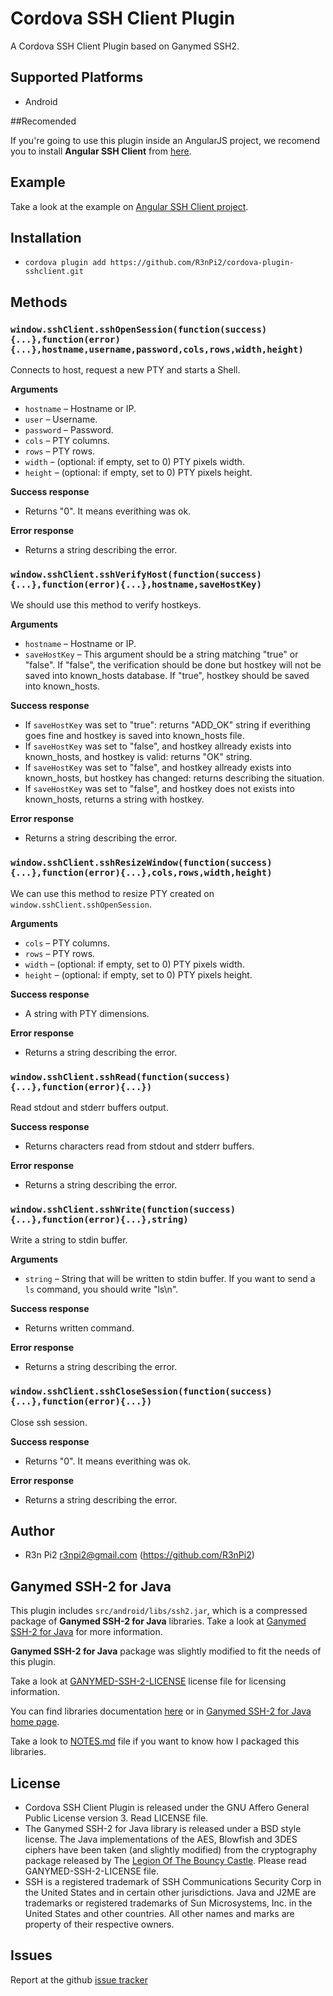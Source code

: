 # Cordova SSH Client Plugin

A Cordova SSH Client Plugin based on Ganymed SSH2.

## Supported Platforms

  - Android

##Recomended

If you're going to use this plugin inside an AngularJS project, we recomend you to install **Angular SSH Client** from [here](https://github.com/R3nPi2/angular-ssh).

## Example

Take a look at the example on [Angular SSH Client project](https://github.com/R3nPi2/angular-ssh).

## Installation

  - `cordova plugin add https://github.com/R3nPi2/cordova-plugin-sshclient.git`

## Methods

### `window.sshClient.sshOpenSession(function(success){...},function(error){...},hostname,username,password,cols,rows,width,height)`

Connects to host, request a new PTY and starts a Shell.

**Arguments**

  - `hostname` – Hostname or IP.
  - `user` – Username.
  - `password` – Password.
  - `cols` – PTY columns.
  - `rows` – PTY rows.
  - `width` – (optional: if empty, set to 0) PTY pixels width.
  - `height` – (optional: if empty, set to 0) PTY pixels height.

**Success response**

  - Returns "0". It means everithing was ok.

**Error response**

  - Returns a string describing the error.

### `window.sshClient.sshVerifyHost(function(success){...},function(error){...},hostname,saveHostKey)`

We should use this method to verify hostkeys.

**Arguments**

  - `hostname` – Hostname or IP.
  - `saveHostKey` – This argument should be a string matching "true" or "false". If "false", the verification should be done but hostkey will not be saved into known\_hosts database. If "true", hostkey should be saved into known\_hosts.

**Success response**

  - If `saveHostKey` was set to "true": returns "ADD\_OK" string if everithing goes fine and hostkey is saved into known\_hosts file.
  - If `saveHostKey` was set to "false", and hostkey allready exists into known\_hosts, and hostkey is valid: returns "OK" string.
  - If `saveHostKey` was set to "false", and hostkey allready exists into known\_hosts, but hostkey has changed: returns describing the situation.
  - If `saveHostKey` was set to "false", and hostkey does not exists into known\_hosts, returns a string with hostkey.

**Error response**

  - Returns a string describing the error.

### `window.sshClient.sshResizeWindow(function(success){...},function(error){...},cols,rows,width,height)`

We can use this method to resize PTY created on `window.sshClient.sshOpenSession`.

**Arguments**

  - `cols` – PTY columns.
  - `rows` – PTY rows.
  - `width` – (optional: if empty, set to 0) PTY pixels width.
  - `height` – (optional: if empty, set to 0) PTY pixels height.

**Success response**

  - A string with PTY dimensions.

**Error response**

  - Returns a string describing the error.

### `window.sshClient.sshRead(function(success){...},function(error){...})`

Read stdout and stderr buffers output.

**Success response**

  - Returns characters read from stdout and stderr buffers.

**Error response**

  - Returns a string describing the error.

### `window.sshClient.sshWrite(function(success){...},function(error){...},string)`

Write a string to stdin buffer.

**Arguments**

  - `string` – String that will be written to stdin buffer. If you want to send a `ls` command, you should write "ls\n".

**Success response**

  - Returns written command.

**Error response**

  - Returns a string describing the error.

### `window.sshClient.sshCloseSession(function(success){...},function(error){...})`

Close ssh session.

**Success response**

  - Returns "0". It means everithing was ok.

**Error response**

  - Returns a string describing the error.

## Author

  - R3n Pi2 <r3npi2@gmail.com> (https://github.com/R3nPi2)

## Ganymed SSH-2 for Java

This plugin includes `src/android/libs/ssh2.jar`, which is a compressed package of **Ganymed SSH-2 for Java** libraries. Take a look at [Ganymed SSH-2 for Java](http://www.ganymed.ethz.ch/ssh2/) for more information.

**Ganymed SSH-2 for Java** package was slightly modified to fit the needs of this plugin.

Take a look at [GANYMED-SSH-2-LICENSE](https://github.com/R3nPi2/cordova-plugin-sshclient/blob/master/GANYMED-SSH-2-LICENSE) license file for licensing information.

You can find libraries documentation [here](http://www.ganymed.ethz.ch/ssh2/javadoc/) or in [Ganymed SSH-2 for Java home page](http://www.ganymed.ethz.ch/ssh2/).

Take a look to [NOTES.md](https://github.com/R3nPi2/cordova-plugin-sshclient/blob/master/NOTES.md) file if you want to know how I packaged this libraries.

## License

  - Cordova SSH Client Plugin is released under the GNU Affero General Public License version 3. Read LICENSE file.
  - The Ganymed SSH-2 for Java library is released under a BSD style license. The Java implementations of the AES, Blowfish and 3DES ciphers have been taken (and slightly modified) from the cryptography package released by The [Legion Of The Bouncy Castle](http://www.bouncycastle.org/). Please read GANYMED-SSH-2-LICENSE file.
  - SSH is a registered trademark of SSH Communications Security Corp in the United States and in certain other jurisdictions. Java and J2ME are trademarks or registered trademarks of Sun Microsystems, Inc. in the United States and other countries. All other names and marks are property of their respective owners.

## Issues

Report at the github [issue tracker](https://github.com/R3nPi2/cordova-plugin-sshclient/issues)

